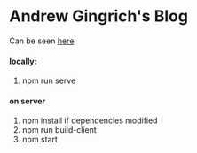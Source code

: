 # Andrew Gingrich's Blog

Can be seen [here](http://blog.andrewgingrich.com)

#### locally:
1. npm run serve

#### on server
1. npm install if dependencies modified
2. npm run build-client
3. npm start
